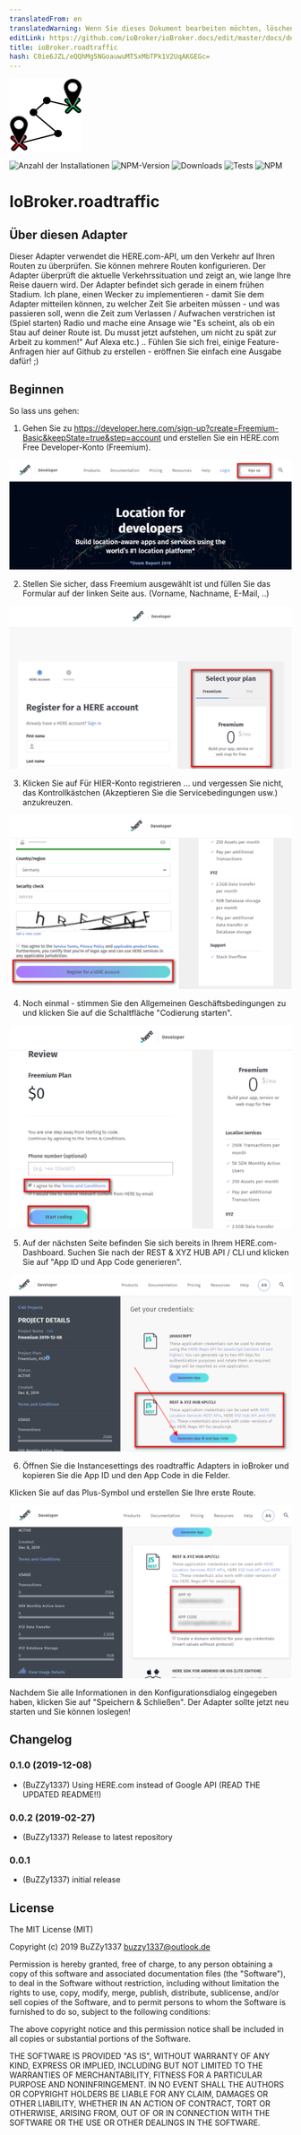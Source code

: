 ```yaml
---
translatedFrom: en
translatedWarning: Wenn Sie dieses Dokument bearbeiten möchten, löschen Sie bitte das Feld "translationsFrom". Andernfalls wird dieses Dokument automatisch erneut übersetzt
editLink: https://github.com/ioBroker/ioBroker.docs/edit/master/docs/de/adapterref/iobroker.roadtraffic/README.md
title: ioBroker.roadtraffic
hash: C0ie6JZL/eQQhMg5NGoauwuMTSxMbTPk1V2UqAKGEGc=
---
```

![Logo](../../../en/adapterref/iobroker.roadtraffic/admin/roadtraffic.png)

![Anzahl der Installationen](http://iobroker.live/badges/roadtraffic-stable.svg)
![NPM-Version](https://img.shields.io/npm/v/iobroker.roadtraffic.svg)
![Downloads](https://img.shields.io/npm/dm/iobroker.roadtraffic.svg)
![Tests](https://travis-ci.org/BuZZy1337/ioBroker.roadtraffic.svg?branch=master)
![NPM](https://nodei.co/npm/iobroker.roadtraffic.png?downloads=true)

# IoBroker.roadtraffic
## Über diesen Adapter
Dieser Adapter verwendet die HERE.com-API, um den Verkehr auf Ihren Routen zu überprüfen. Sie können mehrere Routen konfigurieren. Der Adapter überprüft die aktuelle Verkehrssituation und zeigt an, wie lange Ihre Reise dauern wird.
Der Adapter befindet sich gerade in einem frühen Stadium. Ich plane, einen Wecker zu implementieren - damit Sie dem Adapter mitteilen können, zu welcher Zeit Sie arbeiten müssen - und was passieren soll, wenn die Zeit zum Verlassen / Aufwachen verstrichen ist (Spiel starten) Radio und mache eine Ansage wie "Es scheint, als ob ein Stau auf deiner Route ist. Du musst jetzt aufstehen, um nicht zu spät zur Arbeit zu kommen!" Auf Alexa etc.) ..
Fühlen Sie sich frei, einige Feature-Anfragen hier auf Github zu erstellen - eröffnen Sie einfach eine Ausgabe dafür! ;)

## Beginnen
So lass uns gehen:

1. Gehen Sie zu https://developer.here.com/sign-up?create=Freemium-Basic&keepState=true&step=account und erstellen Sie ein HERE.com Free Developer-Konto (Freemium).

![Here1](../../../en/adapterref/iobroker.roadtraffic/img/Here1.png)

2. Stellen Sie sicher, dass Freemium ausgewählt ist und füllen Sie das Formular auf der linken Seite aus. (Vorname, Nachname, E-Mail, ..)

![Here2](../../../en/adapterref/iobroker.roadtraffic/img/Here2.png)

3. Klicken Sie auf Für HIER-Konto registrieren ... und vergessen Sie nicht, das Kontrollkästchen (Akzeptieren Sie die Servicebedingungen usw.) anzukreuzen.

![Here3](../../../en/adapterref/iobroker.roadtraffic/img/Here3.png)

4. Noch einmal - stimmen Sie den Allgemeinen Geschäftsbedingungen zu und klicken Sie auf die Schaltfläche "Codierung starten".

![Here4](../../../en/adapterref/iobroker.roadtraffic/img/Here4.png)

5. Auf der nächsten Seite befinden Sie sich bereits in Ihrem HERE.com-Dashboard. Suchen Sie nach der REST & XYZ HUB API / CLI und klicken Sie auf "App ID und App Code generieren".

![Here5](../../../en/adapterref/iobroker.roadtraffic/img/Here5.png)

6. Öffnen Sie die Instancesettings des roadtraffic Adapters in ioBroker und kopieren Sie die App ID und den App Code in die Felder.

Klicken Sie auf das Plus-Symbol und erstellen Sie Ihre erste Route.

![Here6](../../../en/adapterref/iobroker.roadtraffic/img/Here6.png)

Nachdem Sie alle Informationen in den Konfigurationsdialog eingegeben haben, klicken Sie auf "Speichern & Schließen".
Der Adapter sollte jetzt neu starten und Sie können loslegen!

## Changelog
### 0.1.0 (2019-12-08)
* (BuZZy1337) Using HERE.com instead of Google API (READ THE UPDATED README!!)

### 0.0.2 (2019-02-27)
* (BuZZy1337) Release to latest repository

### 0.0.1
* (BuZZy1337) initial release

## License
The MIT License (MIT)

Copyright (c) 2019 BuZZy1337 <buzzy1337@outlook.de>

Permission is hereby granted, free of charge, to any person obtaining a copy
of this software and associated documentation files (the "Software"), to deal
in the Software without restriction, including without limitation the rights
to use, copy, modify, merge, publish, distribute, sublicense, and/or sell
copies of the Software, and to permit persons to whom the Software is
furnished to do so, subject to the following conditions:

The above copyright notice and this permission notice shall be included in
all copies or substantial portions of the Software.

THE SOFTWARE IS PROVIDED "AS IS", WITHOUT WARRANTY OF ANY KIND, EXPRESS OR
IMPLIED, INCLUDING BUT NOT LIMITED TO THE WARRANTIES OF MERCHANTABILITY,
FITNESS FOR A PARTICULAR PURPOSE AND NONINFRINGEMENT. IN NO EVENT SHALL THE
AUTHORS OR COPYRIGHT HOLDERS BE LIABLE FOR ANY CLAIM, DAMAGES OR OTHER
LIABILITY, WHETHER IN AN ACTION OF CONTRACT, TORT OR OTHERWISE, ARISING FROM,
OUT OF OR IN CONNECTION WITH THE SOFTWARE OR THE USE OR OTHER DEALINGS IN
THE SOFTWARE.